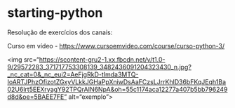 # starting-python

Resolução de exercícios dos canais:

Curso em vídeo - https://www.cursoemvideo.com/course/curso-python-3/

<img src=“https://scontent-gru2-1.xx.fbcdn.net/v/t1.0-9/29572283_371717753308139_3482436091204323430_n.jpg?_nc_cat=0&_nc_eui2=AeFjgRkD-tImda3MTQ-IoARTJPhzOfizotZGxyVLkkJGHaPpXniwDsAaFCzsLJrrKhlD36bFKqJEqh1Ba02U6lrt5EEXryagY92TPQrAIN6NpA&oh=55c1174aca12277a407b5bb796249d8d&oe=5BAEE7FE” alt=“exemplo”>
